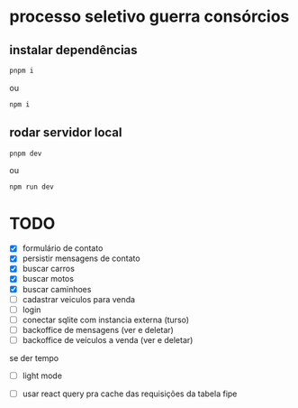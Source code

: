# processo seletivo guerra consórcios

## instalar dependências

```bash
pnpm i
```
ou
```bash
npm i
```

## rodar servidor local

```bash
pnpm dev
```
ou
```bash
npm run dev
```


# TODO

- [x] formulário de contato
- [x] persistir mensagens de contato
- [x] buscar carros
- [x] buscar motos
- [x] buscar caminhoes
- [ ] cadastrar veiculos para venda
- [ ] login
- [ ] conectar sqlite com instancia externa (turso)
- [ ] backoffice de mensagens (ver e deletar)
- [ ] backoffice de veículos a venda (ver e deletar)

se der tempo
- [ ] light mode
- [ ] usar react query pra cache das requisições da tabela fipe

